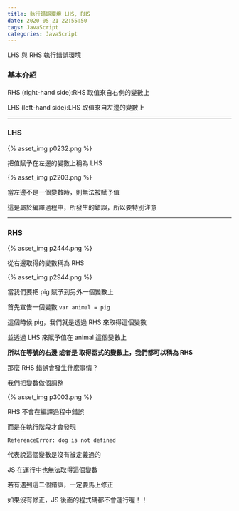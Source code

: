 ```yaml
---
title: 執行錯誤環境 LHS, RHS
date: 2020-05-21 22:55:50
tags: JavaScript
categories: JavaScript
---
```


LHS 與 RHS 執行錯誤環境

<!-- more -->

### 基本介紹

RHS (right-hand side):RHS 取值來自右側的變數上

LHS (left-hand side):LHS 取值來自左邊的變數上

---

### LHS

{% asset_img p0232.png %}

把值賦予在左邊的變數上稱為 LHS

{% asset_img p2203.png %}

當左邊不是一個變數時，則無法被賦予值

這是屬於編譯過程中，所發生的錯誤，所以要特別注意

---

### RHS

{% asset_img p2444.png %}

從右邊取得的變數稱為 RHS

{% asset_img p2944.png %}

當我們要把 pig 賦予到另外一個變數上

首先宣告一個變數 ```var animal = pig```

這個時候 pig，我們就是透過 RHS 來取得這個變數

並透過 LHS 來賦予值在 animal 這個變數上

**所以在等號的右邊 或者是 取得函式的變數上，我們都可以稱為 RHS**

那麼 RHS 錯誤會發生什麽事情？

我們把變數做個調整

{% asset_img p3003.png %}

RHS 不會在編譯過程中錯誤

而是在執行階段才會發現

```ReferenceError: dog is not defined```

代表說這個變數是沒有被定義過的

JS 在運行中也無法取得這個變數

若有遇到這二個錯誤，一定要馬上修正

如果沒有修正，JS 後面的程式碼都不會運行喔！！